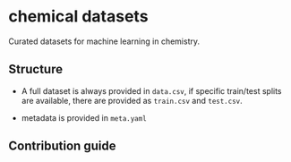 # chemical datasets

Curated datasets for machine learning in chemistry. 

## Structure 

- A full dataset is always provided in `data.csv`, if specific train/test splits are available, there are provided as `train.csv` and `test.csv`. 

- metadata is provided in `meta.yaml`


## Contribution guide 

